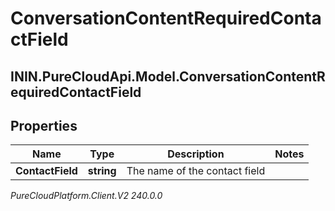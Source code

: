 # ConversationContentRequiredContactField

## ININ.PureCloudApi.Model.ConversationContentRequiredContactField

## Properties

|Name | Type | Description | Notes|
|------------ | ------------- | ------------- | -------------|
| **ContactField** | **string** | The name of the contact field | |



_PureCloudPlatform.Client.V2 240.0.0_
